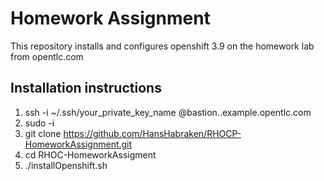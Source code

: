 # Homework Assignment
This repository installs and configures openshift 3.9 on the homework lab from opentlc.com

## Installation instructions
1. ssh -i ~/.ssh/your_private_key_name <OPENTLC Username>@bastion.<GUID>.example.opentlc.com
2. sudo -i
3. git clone https://github.com/HansHabraken/RHOCP-HomeworkAssignment.git
4. cd RHOC-HomeworkAssigment
5. ./installOpenshift.sh
